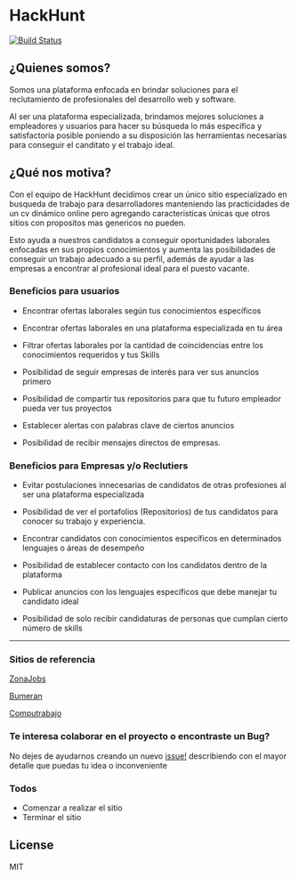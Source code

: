 # HackHunt

[![Build Status](https://travis-ci.org/joemccann/dillinger.svg?branch=master)](https://travis-ci.org/joemccann/dillinger)

## ¿Quienes somos?

Somos una plataforma enfocada en brindar soluciones para el reclutamiento de profesionales del desarrollo web y software.

Al ser una plataforma especializada, brindamos mejores soluciones a empleadores y usuarios para hacer su búsqueda lo más específica y satisfactoria posible poniendo a su disposición las herramientas necesarias para conseguir el canditato y el trabajo ideal.

## ¿Qué nos motiva? 

Con el equipo de HackHunt decidimos crear un único sitio especializado en busqueda de trabajo para desarrolladores manteniendo las practicidades de un cv dinámico online pero agregando caracteristicas únicas que otros sitios con propositos mas genericos no pueden.

Esto ayuda a nuestros candidatos a conseguir oportunidades laborales enfocadas en sus propios conocimientos y aumenta las posibilidades de conseguir un trabajo adecuado a su perfil, además de ayudar a las empresas a encontrar al profesional ideal para el puesto vacante.

### Beneficios para usuarios

  - Encontrar ofertas laborales según tus conocimientos específicos

  - Encontrar ofertas laborales en una plataforma especializada en tu área

  - Filtrar ofertas laborales por la cantidad de coincidencias entre los conocimientos requeridos y tus Skills

  - Posibilidad de seguir empresas de interés para ver sus anuncios primero

  - Posibilidad de compartir tus repositorios para que tu futuro empleador pueda ver tus proyectos

  - Establecer alertas con palabras clave de ciertos anuncios 

  - Posibilidad de recibir mensajes directos de empresas.

### Beneficios para Empresas y/o Reclutiers

  - Evitar postulaciones innecesarias de candidatos de otras profesiones al ser una plataforma especializada

  - Posibilidad de ver el portafolios (Repositorios) de tus candidatos para conocer su trabajo y experiencia.

  - Encontrar candidatos con conocimientos específicos en determinados lenguajes o áreas de desempeño

  - Posibilidad de establecer contacto con los candidatos dentro de la plataforma

  - Publicar anuncios con los lenguajes específicos que debe manejar tu candidato ideal

  - Posibilidad de solo recibir candidaturas de personas que cumplan cierto número de skills


-----------------------------------------------------------------------------------
### Sitios de referencia 

[ZonaJobs](https://www.zonajobs.com.ar/)

[Bumeran](https://www.bumeran.com.ar/)

[Computrabajo](https://www.computrabajo.com.ar/)


### Te interesa colaborar en el proyecto o encontraste un Bug?

No dejes de ayudarnos creando un nuevo [issue!](https://github.com/alejandrodk/grupo_7_HackHunt/issues) describiendo con el mayor detalle que puedas tu idea o inconveniente 

### Todos

 - Comenzar a realizar el sitio
 - Terminar el sitio

License
----

MIT
